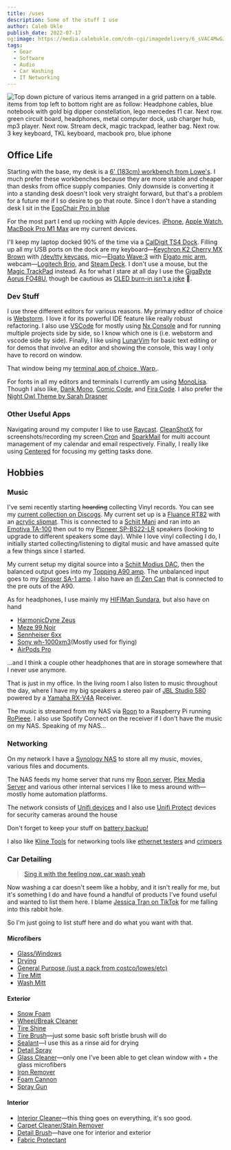 ```yaml
---
title: /uses
description: Some of the stuff I use
author: Caleb Ukle
publish_date: 2022-07-17
og:image: https://media.calebukle.com/cdn-cgi/imagedelivery/6_sVAC4MwGJ_cI4QnB3iTg/desk-knoll/social
tags:
  - Gear
  - Software
  - Audio
  - Car Washing
  - IT Networking
---
```


![Top down picture of various items arranged in a grid pattern on a table. items from top left to bottom right are as follow: Headphone cables, blue notebook with gold big dipper constellation, lego mercedes f1 car. Next row. green circuit board, headphones, metal computer dock, usb charger hub, mp3 player. Next row. Stream deck, magic trackpad, leather bag. Next row. 3 key keyboard, TKL keyboard, macbook pro, blue iphone](https://media.calebukle.com/cdn-cgi/imagedelivery/6_sVAC4MwGJ_cI4QnB3iTg/desk-knoll/public)

## Office Life

Starting with the base, my desk is a
[6' (183cm) workbench from Lowe's](https://www.lowes.com/pd/Kobalt-Kobalt-72-in-Work-Table/5000045517).
I much prefer these workbenches because they are more stable and cheaper than
desks from office supply companies. Only downside is converting it into a
standing desk doesn't look very straight forward, but that's a problem for a
future me if I so desire to go that route. Since I don't have a standing desk I
sit in the
[EgoChair Pro in blue](https://www.autonomous.ai/office-chairs/ergonomic-chair?option20=56)

For the most part I end up rocking with Apple devices.
[iPhone](https://apple.com/iphone),
[Apple Watch](https://apple.com/apple-watch),
[MacBook Pro M1 Max](https://apple.com/macbook-pro) are my current devices.

I'll keep my laptop docked 90% of the time via a
[CalDigit TS4 Dock](https://www.bhphotovideo.com/c/product/1689415-REG/caldigit_ts4_us_amz_caldigit_ts4_thunderbolt_station_4.html).
Filling up all my USB ports on the dock are my
keyboard—[Keychron K2 Cherry MX Brown](https://www.keychron.com/products/keychron-k2-wireless-mechanical-keyboard)
with
[/dev/tty keycaps](https://drop.com/buy/drop-matt3o-mt3-dev-tty-keycap-set),
mic—[Elgato Wave:3](https://www.elgato.com/en/wave-3) with
[Elgato mic arm](https://www.elgato.com/en/wave-mic-arm),
webcam—[Logitech Brio](https://www.logitech.com/en-us/products/webcams/brio-4k-hdr-webcam.html),
and [Steam Deck](https://www.elgato.com/en/stream-deck). I don't use a mouse,
but the
[Magic TrackPad](https://www.apple.com/shop/product/MMMP3AM/A/magic-trackpad-white-multi-touch-surface)
instead. As for what I stare at all day I use the
[GigaByte Aorus FO48U](https://www.gigabyte.com/Monitor/AORUS-FO48U#kf), though
be cautious as
[OLED burn-in isn't a joke](https://twitter.com/CU_Galaxy/status/1546861904840245250)
😬.

### Dev Stuff

I use three different editors for various reasons. My primary editor of choice
is [Webstorm](https://www.jetbrains.com/webstorm/). I love it for its powerful
IDE feature like really robust refactoring. I also use
[VSCode](https://code.visualstudio.com/) for mostly using
[Nx Console](https://nx.dev/using-nx/console) and for running multiple projects
side by side, so I know which one is (i.e. webstorm and vscode side by side).
Finally, I like using [LunarVim](https://www.lunarvim.org) for basic text
editing or for demos that involve an editor and showing the console, this way I
only have to record on window.

That window being my [terminal app of choice, Warp,](https://www.warp.dev/).

For fonts in all my editors and terminals I currently am using
[MonoLisa](https://www.monolisa.dev/). Though I also like,
[Dank Mono](https://philpl.gumroad.com/l/dank-mono),
[Comic Code](https://tosche.net/fonts/comic-code), and
[Fira Code](https://github.com/tonsky/FiraCode). I also prefer the
[Night Owl Theme by Sarah Drasner](https://github.com/sdras/night-owl-vscode-theme)

### Other Useful Apps

Navigating around my computer I like to use [Raycast](https://www.raycast.com/).
[CleanShotX](https://cleanshot.com/) for screenshots/recording my
screen.[Cron](https://cron.com/) and [SparkMail](https://sparkmailapp.com/) for
multi account management of my calendar and email respectively. Finally, I
really like using [Centered](https://www.centered.app/) for focusing my getting
tasks done.

## Hobbies

### Music

I've semi recently starting ~~hoarding~~ collecting Vinyl records. You can see
my
[current collection on Discogs](https://www.discogs.com/user/Barbados_Clemens/collection).
My current set up is a
[Fluance RT82](https://www.fluance.com/rt82w-reference-high-fidelity-vinyl-turntable-natural-walnut)
with an [acrylic slipmat](https://www.amazon.com/dp/B08H52BXY1). This is
connected to a [Schiit Mani](https://www.schiit.com/products/mani-2) and ran
into an
[Emotiva TA-100](https://emotiva.com/collections/pre-amps/products/basx-ta1-stereo-preamp-dac-tuner-with-integrated-amplifier)
then out to my
[Pioneer SP-BS22-LR](https://www.amazon.com/gp/product/B008NCD2LG) speakers
(looking to upgrade to different speakers some day). While I love vinyl
collecting I do, I initially started collecting/listening to digital music and
have amassed quite a few things since I started.

My current setup my digital source into a
[Schiit Modius DAC](https://www.schiit.com/products/modius), then the balanced
output goes into my
[Topping A90 amp](https://apos.audio/products/topping-a90-headphone-amp). The
unbalanced input goes to my
[Singxer SA-1 amp](https://apos.audio/products/singxer-sa-1-fully-balanced-amplifier).
I also have an [ifi Zen Can](https://ifi-audio.com/products/zen-can/) that is
connected to the pre outs of the A90.

As for headphones, I use mainly my
[HIFIMan Sundara](https://www.amazon.com/dp/B077XDWT7X), but also have on hand

- [HarmonicDyne Zeus](https://www.amazon.com/dp/B08L3MMGY8)
- [Meze 99 Noir](https://drop.com/buy/massdrop-x-meze-99-noir-closed-back-headphones)
- [Sennheiser 6xx](https://drop.com/buy/massdrop-sennheiser-hd6xx)
- [Sony wh-1000xm3](https://www.amazon.com/dp/B07G4MNFS1)(Mostly used for
  flying)
- [AirPods Pro](https://www.apple.com/airpods-pro/)

...and I think a couple other headphones that are in storage somewhere that I
never use anymore.

That is just in my office. In the living room I also listen to music throughout
the day, where I have my big speakers a stereo pair of
[JBL Studio 580](https://www.jbl.com/loudspeakers/STUDIO+580.html?dwvar_STUDIO%20580_color=Black-USA-Current&cgid=loudspeakers)
powered by a
[Yamaha RX-V4A](https://usa.yamaha.com/products/audio_visual/av_receivers_amps/rx-v4a/index.html)
Receiver.

The music is streamed from my NAS via [Roon](https://roonlabs.com) to a
Raspberry Pi running [RoPieee](https://ropieee.org/). I also use Spotify Connect
on the receiver if I don't have the music on my NAS. Speaking of my NAS...

### Networking

On my network I have a
[Synology NAS](https://www.synology.com/en-us/products/DS420+) to store all my
music, movies, various files and documents.

The NAS feeds my home server that runs my [Roon server](https://roonlabs.com),
[Plex Media Server](https://plex.tv) and various other internal services I like
to mess around with—mostly home automation platforms.

The network consists of [Unifi devices](https://ui.com/wi-fi) and I also use
[Unifi Protect](https://ui.com/camera-security) devices for security cameras
around the house

Don't forget to keep your stuff on
[battery backup!](https://www.amazon.com/gp/product/B00AX9Z7R4/)

I also like [Kline Tools](https://www.kleintools.com/) for networking tools like
[ethernet testers](https://www.kleintools.com/catalog/cable-length-measurement/cable-tester-kit-scout-pro-3-tester-remotes-adapter-battery)
and
[crimpers](https://www.kleintools.com/catalog/cable-tools/ratcheting-cable-crimper-stripper-cutter-pass-thru)

### Car Detailing

> [Sing it with the feeling now, car wash yeah](https://open.spotify.com/track/1D4seOF29tvkqMDwn9oXrH)

Now washing a car doesn't seem like a hobby, and it isn't really for me, but
it's something I do and have found a handful of products I've found useful and
wanted to list them here. I blame
[Jessica Tran on TikTok](https://linktr.ee/jtmd) for me falling into this rabbit
hole.

So I'm just going to list stuff here and do what you want with that.

#### Microfibers

- [Glass/Windows](https://www.carsupplieswarehouse.com/collections/window-towels/products/rgc-korean-blue-glass)
- [Drying](https://www.carsupplieswarehouse.com/products/dreadnought-double-twist-microfiber-towel-20-x-30)
- [General Purpose (just a pack from costco/lowes/etc)](https://www.lowes.com/pd/MOXIE-Moxie-24Ct-Microfiber-Cleaning-Cloths-Multicolored/1002984476)
- [Tire Mitt](https://www.carsupplieswarehouse.com/collections/wheels-tires-trim/products/work-stuff-hurricane-wheel-mitt)
- [Wash Mitt](https://www.carsupplieswarehouse.com/products/knobby-microfiber-chenille-mitts)

#### Exterior

- [Snow Foam](https://www.carsupplieswarehouse.com/products/gentle-snow-foam?variant=37724579070132)
- [Wheel/Break Cleaner](https://www.carsupplieswarehouse.com/products/double-black-renny-doyle-collection-brake-buster)
- [Tire Shine](https://legendarycarcare.com/collections/wheels/products/graphene-tire-dressing-1)
- [Tire Brush](https://www.carsupplieswarehouse.com/products/ssi-brush-nylon-85)—just
  some basic soft bristle brush will do
- [Sealant](https://www.carsupplieswarehouse.com/products/p-s-bead-maker-paint-protection)—I
  use this as a rinse aid for drying
- [Detail Spray](https://www.carsupplieswarehouse.com/products/tec582-ceramic-detail-spray)
- [Glass Cleaner](https://legendarycarcare.com/collections/glass-1/products/diamond-shine-glass-cleaner-1)—only
  one I've been able to get clean window with + the glass microfibers
- [Iron Remover](https://www.carsupplieswarehouse.com/products/car-ironx)
- [Foam Cannon](https://www.carsupplieswarehouse.com/products/mtm-pf22-2-foam-cannon)
- [Spray Gun](https://www.carsupplieswarehouse.com/products/mtm-sgs28-spray-gun-w-stainless-steel-qds-installed)

#### Interior

- [Interior Cleaner](https://www.carsupplieswarehouse.com/products/p-s-xpress-interior-cleaner)—this
  thing goes on everything, it's soo good.
- [Carpet Cleaner/Stain Remover](https://www.carsupplieswarehouse.com/products/double-black-renny-doyle-collection-carpet-bomber-carpet-upholstery-cleaner)
- [Detail Brush](https://www.carsupplieswarehouse.com/products/work-stuff-detailing-brush-classic)—have
  one for interior and exterior
- [Fabric Protectant](https://www.carsupplieswarehouse.com/products/303-fabric-protectant)
